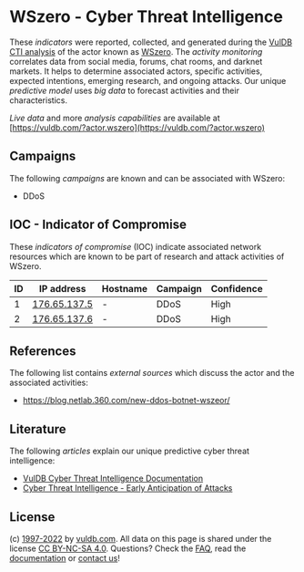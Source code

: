 # WSzero - Cyber Threat Intelligence

These _indicators_ were reported, collected, and generated during the [VulDB CTI analysis](https://vuldb.com/?kb.cti) of the actor known as [WSzero](https://vuldb.com/?actor.wszero). The _activity monitoring_ correlates data from social media, forums, chat rooms, and darknet markets. It helps to determine associated actors, specific activities, expected intentions, emerging research, and ongoing attacks. Our unique _predictive model_ uses _big data_ to forecast activities and their characteristics.

_Live data_ and more _analysis capabilities_ are available at [https://vuldb.com/?actor.wszero](https://vuldb.com/?actor.wszero)

## Campaigns

The following _campaigns_ are known and can be associated with WSzero:

* DDoS

## IOC - Indicator of Compromise

These _indicators of compromise_ (IOC) indicate associated network resources which are known to be part of research and attack activities of WSzero.

ID | IP address | Hostname | Campaign | Confidence
-- | ---------- | -------- | -------- | ----------
1 | [176.65.137.5](https://vuldb.com/?ip.176.65.137.5) | - | DDoS | High
2 | [176.65.137.6](https://vuldb.com/?ip.176.65.137.6) | - | DDoS | High

## References

The following list contains _external sources_ which discuss the actor and the associated activities:

* https://blog.netlab.360.com/new-ddos-botnet-wszeor/

## Literature

The following _articles_ explain our unique predictive cyber threat intelligence:

* [VulDB Cyber Threat Intelligence Documentation](https://vuldb.com/?kb.cti)
* [Cyber Threat Intelligence - Early Anticipation of Attacks](https://www.scip.ch/en/?labs.20201022)

## License

(c) [1997-2022](https://vuldb.com/?kb.changelog) by [vuldb.com](https://vuldb.com/?kb.about). All data on this page is shared under the license [CC BY-NC-SA 4.0](https://creativecommons.org/licenses/by-nc-sa/4.0/). Questions? Check the [FAQ](https://vuldb.com/?kb.faq), read the [documentation](https://vuldb.com/?kb) or [contact us](https://vuldb.com/?contact)!
